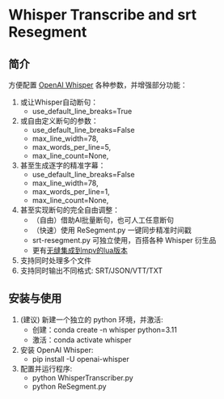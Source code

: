 # Whisper Transcribe and srt Resegment

## 简介

方便配置 [OpenAI Whisper](https://github.com/openai/whisper) 各种参数，并增强部分功能：

1. 或让Whisper自动断句：
   * use_default_line_breaks=True
2. 或自由定义断句的参数：
   * use_default_line_breaks=False
   * max_line_width=78,
   * max_words_per_line=5,
   * max_line_count=None,
3. 甚至生成逐字的精准字幕：
   * use_default_line_breaks=False
   * max_line_width=78,
   * max_words_per_line=1,
   * max_line_count=None,
4. 甚至实现断句的完全自由调整：
   * （自由）借助AI批量断句，也可人工任意断句
   * （快速）使用 ReSegment.py 一键同步精准时间戳
   * srt-resegment.py 可独立使用，百搭各种 Whisper 衍生品
   * 更有[无缝集成到mpv的lua版本](https://github.com/VimWei/mpv-config)
5. 支持同时处理多个文件
6. 支持同时输出不同格式: SRT/JSON/VTT/TXT

## 安装与使用

1. (建议) 新建一个独立的 python 环境，并激活:
    * 创建：conda create -n whisper python=3.11
    * 激活：conda activate whisper
2. 安装 OpenAI Whisper:
    * pip install -U openai-whisper
3. 配置并运行程序:
    * python WhisperTranscriber.py
    * python ReSegment.py
